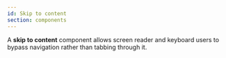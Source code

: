```yaml
---
id: Skip to content
section: components
---
```

A **skip to content** component allows screen reader and keyboard users to bypass navigation rather than tabbing through it.
